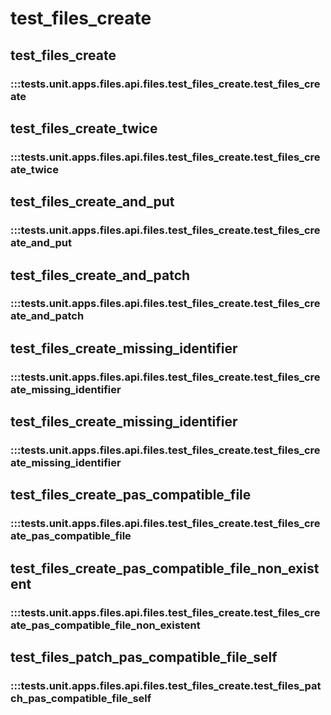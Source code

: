 # test_files_create

## test_files_create

### :::tests.unit.apps.files.api.files.test_files_create.test_files_create

## test_files_create_twice

### :::tests.unit.apps.files.api.files.test_files_create.test_files_create_twice

## test_files_create_and_put

### :::tests.unit.apps.files.api.files.test_files_create.test_files_create_and_put

## test_files_create_and_patch

### :::tests.unit.apps.files.api.files.test_files_create.test_files_create_and_patch

## test_files_create_missing_identifier

### :::tests.unit.apps.files.api.files.test_files_create.test_files_create_missing_identifier

## test_files_create_missing_identifier

### :::tests.unit.apps.files.api.files.test_files_create.test_files_create_missing_identifier

## test_files_create_pas_compatible_file

### :::tests.unit.apps.files.api.files.test_files_create.test_files_create_pas_compatible_file

## test_files_create_pas_compatible_file_non_existent

### :::tests.unit.apps.files.api.files.test_files_create.test_files_create_pas_compatible_file_non_existent

## test_files_patch_pas_compatible_file_self

### :::tests.unit.apps.files.api.files.test_files_create.test_files_patch_pas_compatible_file_self

